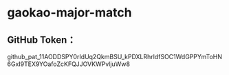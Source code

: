 # gaokao-major-match
## GitHub Token：
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
